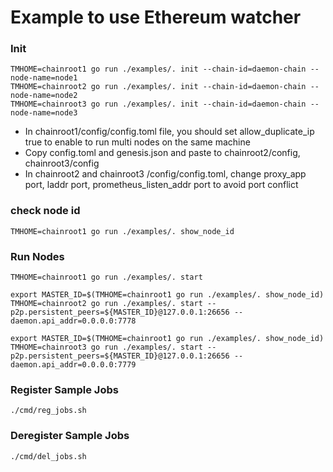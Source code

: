 # Example to use Ethereum watcher


### Init
```
TMHOME=chainroot1 go run ./examples/. init --chain-id=daemon-chain --node-name=node1
TMHOME=chainroot2 go run ./examples/. init --chain-id=daemon-chain --node-name=node2
TMHOME=chainroot3 go run ./examples/. init --chain-id=daemon-chain --node-name=node3
```
* In chainroot1/config/config.toml file, you should set allow_duplicate_ip true to enable to run multi nodes on the same machine
* Copy config.toml and genesis.json and paste to chainroot2/config, chainroot3/config
* In chainroot2 and chainroot3 /config/config.toml, change proxy_app port, laddr port, prometheus_listen_addr port to avoid port conflict

### check node id
```
TMHOME=chainroot1 go run ./examples/. show_node_id
```

### Run Nodes
``` 
TMHOME=chainroot1 go run ./examples/. start  

export MASTER_ID=$(TMHOME=chainroot1 go run ./examples/. show_node_id)
TMHOME=chainroot2 go run ./examples/. start --p2p.persistent_peers=${MASTER_ID}@127.0.0.1:26656 --daemon.api_addr=0.0.0.0:7778

export MASTER_ID=$(TMHOME=chainroot1 go run ./examples/. show_node_id)
TMHOME=chainroot3 go run ./examples/. start --p2p.persistent_peers=${MASTER_ID}@127.0.0.1:26656 --daemon.api_addr=0.0.0.0:7779

```

### Register Sample Jobs
``` 
./cmd/reg_jobs.sh 
```
### Deregister Sample Jobs
``` 
./cmd/del_jobs.sh 
```

